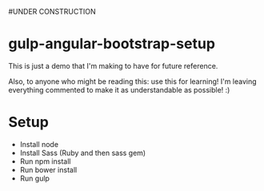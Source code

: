 #UNDER CONSTRUCTION

# gulp-angular-bootstrap-setup
This is just a demo that I'm making to have for future reference.

Also, to anyone who might be reading this: use this for learning! I'm leaving everything commented to make it as understandable as possible! :)

# Setup
* Install node
* Install Sass (Ruby and then sass gem)
* Run npm install
* Run bower install
* Run gulp
